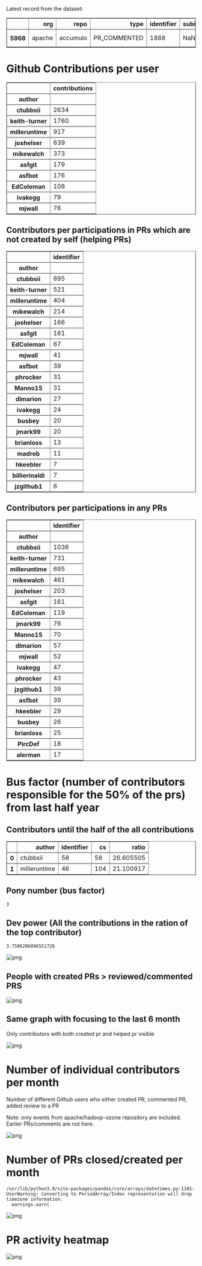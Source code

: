 Latest record from the dataset:




<div>
<table border="1" class="dataframe">
  <thead>
    <tr style="text-align: right;">
      <th></th>
      <th>org</th>
      <th>repo</th>
      <th>type</th>
      <th>identifier</th>
      <th>subidentifier</th>
      <th>date</th>
      <th>author</th>
      <th>owner</th>
      <th>project</th>
    </tr>
  </thead>
  <tbody>
    <tr>
      <th>5968</th>
      <td>apache</td>
      <td>accumulo</td>
      <td>PR_COMMENTED</td>
      <td>1888</td>
      <td>NaN</td>
      <td>2021-02-12 22:29:40+00:00</td>
      <td>Manno15</td>
      <td>DomGarguilo</td>
      <td>accumulo</td>
    </tr>
  </tbody>
</table>
</div>



# Github Contributions per user





<div>
<table border="1" class="dataframe">
  <thead>
    <tr style="text-align: right;">
      <th></th>
      <th>contributions</th>
    </tr>
    <tr>
      <th>author</th>
      <th></th>
    </tr>
  </thead>
  <tbody>
    <tr>
      <th>ctubbsii</th>
      <td>2634</td>
    </tr>
    <tr>
      <th>keith-turner</th>
      <td>1760</td>
    </tr>
    <tr>
      <th>milleruntime</th>
      <td>917</td>
    </tr>
    <tr>
      <th>joshelser</th>
      <td>639</td>
    </tr>
    <tr>
      <th>mikewalch</th>
      <td>373</td>
    </tr>
    <tr>
      <th>asfgit</th>
      <td>179</td>
    </tr>
    <tr>
      <th>asfbot</th>
      <td>176</td>
    </tr>
    <tr>
      <th>EdColeman</th>
      <td>108</td>
    </tr>
    <tr>
      <th>ivakegg</th>
      <td>79</td>
    </tr>
    <tr>
      <th>mjwall</th>
      <td>76</td>
    </tr>
  </tbody>
</table>
</div>



## Contributors per participations in PRs which are not created by self (helping PRs)




<div>
<table border="1" class="dataframe">
  <thead>
    <tr style="text-align: right;">
      <th></th>
      <th>identifier</th>
    </tr>
    <tr>
      <th>author</th>
      <th></th>
    </tr>
  </thead>
  <tbody>
    <tr>
      <th>ctubbsii</th>
      <td>895</td>
    </tr>
    <tr>
      <th>keith-turner</th>
      <td>521</td>
    </tr>
    <tr>
      <th>milleruntime</th>
      <td>404</td>
    </tr>
    <tr>
      <th>mikewalch</th>
      <td>214</td>
    </tr>
    <tr>
      <th>joshelser</th>
      <td>166</td>
    </tr>
    <tr>
      <th>asfgit</th>
      <td>161</td>
    </tr>
    <tr>
      <th>EdColeman</th>
      <td>67</td>
    </tr>
    <tr>
      <th>mjwall</th>
      <td>41</td>
    </tr>
    <tr>
      <th>asfbot</th>
      <td>39</td>
    </tr>
    <tr>
      <th>phrocker</th>
      <td>31</td>
    </tr>
    <tr>
      <th>Manno15</th>
      <td>31</td>
    </tr>
    <tr>
      <th>dlmarion</th>
      <td>27</td>
    </tr>
    <tr>
      <th>ivakegg</th>
      <td>24</td>
    </tr>
    <tr>
      <th>busbey</th>
      <td>20</td>
    </tr>
    <tr>
      <th>jmark99</th>
      <td>20</td>
    </tr>
    <tr>
      <th>brianloss</th>
      <td>13</td>
    </tr>
    <tr>
      <th>madrob</th>
      <td>11</td>
    </tr>
    <tr>
      <th>hkeebler</th>
      <td>7</td>
    </tr>
    <tr>
      <th>billierinaldi</th>
      <td>7</td>
    </tr>
    <tr>
      <th>jzgithub1</th>
      <td>6</td>
    </tr>
  </tbody>
</table>
</div>



## Contributors per participations in any PRs




<div>
<table border="1" class="dataframe">
  <thead>
    <tr style="text-align: right;">
      <th></th>
      <th>identifier</th>
    </tr>
    <tr>
      <th>author</th>
      <th></th>
    </tr>
  </thead>
  <tbody>
    <tr>
      <th>ctubbsii</th>
      <td>1036</td>
    </tr>
    <tr>
      <th>keith-turner</th>
      <td>731</td>
    </tr>
    <tr>
      <th>milleruntime</th>
      <td>695</td>
    </tr>
    <tr>
      <th>mikewalch</th>
      <td>461</td>
    </tr>
    <tr>
      <th>joshelser</th>
      <td>203</td>
    </tr>
    <tr>
      <th>asfgit</th>
      <td>161</td>
    </tr>
    <tr>
      <th>EdColeman</th>
      <td>119</td>
    </tr>
    <tr>
      <th>jmark99</th>
      <td>76</td>
    </tr>
    <tr>
      <th>Manno15</th>
      <td>70</td>
    </tr>
    <tr>
      <th>dlmarion</th>
      <td>57</td>
    </tr>
    <tr>
      <th>mjwall</th>
      <td>52</td>
    </tr>
    <tr>
      <th>ivakegg</th>
      <td>47</td>
    </tr>
    <tr>
      <th>phrocker</th>
      <td>43</td>
    </tr>
    <tr>
      <th>jzgithub1</th>
      <td>39</td>
    </tr>
    <tr>
      <th>asfbot</th>
      <td>39</td>
    </tr>
    <tr>
      <th>hkeebler</th>
      <td>29</td>
    </tr>
    <tr>
      <th>busbey</th>
      <td>26</td>
    </tr>
    <tr>
      <th>brianloss</th>
      <td>25</td>
    </tr>
    <tr>
      <th>PircDef</th>
      <td>18</td>
    </tr>
    <tr>
      <th>alerman</th>
      <td>17</td>
    </tr>
  </tbody>
</table>
</div>



# Bus factor (number of contributors responsible for the 50% of the prs) from last half year

## Contributors until the half of the all contributions




<div>
<table border="1" class="dataframe">
  <thead>
    <tr style="text-align: right;">
      <th></th>
      <th>author</th>
      <th>identifier</th>
      <th>cs</th>
      <th>ratio</th>
    </tr>
  </thead>
  <tbody>
    <tr>
      <th>0</th>
      <td>ctubbsii</td>
      <td>58</td>
      <td>58</td>
      <td>26.605505</td>
    </tr>
    <tr>
      <th>1</th>
      <td>milleruntime</td>
      <td>46</td>
      <td>104</td>
      <td>21.100917</td>
    </tr>
  </tbody>
</table>
</div>



## Pony number (bus factor)




    3



## Dev power (All the contributions in the ration of the top contributor)




    3.7586206896551726




    
![png](github-contributions_files/github-contributions_18_0.png)
    


## People with created PRs > reviewed/commented PRS


    
![png](github-contributions_files/github-contributions_21_0.png)
    


## Same graph with focusing to the last 6 month

Only contributors with both created pr and helped pr visible


    
![png](github-contributions_files/github-contributions_25_0.png)
    


# Number of individual contributors per month

Number of different Github users who either created PR, commented PR, added review to a PR

Note: only events from apache/hadoop-ozone repository are included. Earlier PRs/comments are not here.


    
![png](github-contributions_files/github-contributions_28_0.png)
    


# Number of PRs closed/created per month

    /usr/lib/python3.9/site-packages/pandas/core/arrays/datetimes.py:1101: UserWarning: Converting to PeriodArray/Index representation will drop timezone information.
      warnings.warn(



    
![png](github-contributions_files/github-contributions_31_0.png)
    


# PR activity heatmap


    
![png](github-contributions_files/github-contributions_34_0.png)
    

